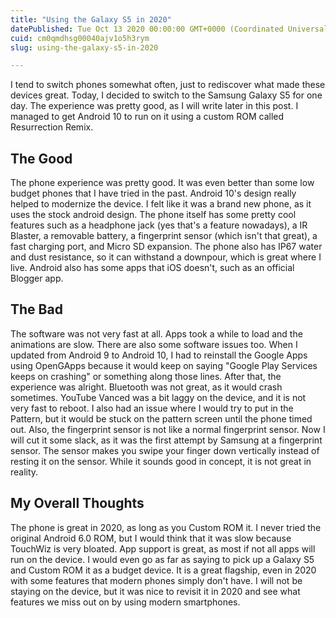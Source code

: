 ```yaml
---
title: "Using the Galaxy S5 in 2020"
datePublished: Tue Oct 13 2020 00:00:00 GMT+0000 (Coordinated Universal Time)
cuid: cm0qmdhsg00040ajv1o5h3rym
slug: using-the-galaxy-s5-in-2020

---
```



I tend to switch phones somewhat often, just to rediscover what made these devices great. Today, I decided to switch to the Samsung Galaxy S5 for one day. The experience was pretty good, as I will write later in this post. I managed to get Android 10 to run on it using a custom ROM called Resurrection Remix. 

## The Good
The phone experience was pretty good. It was even better than some low budget phones that I have tried in the past. Android 10's design really helped to modernize the device. I felt like it was a brand new phone, as it uses the stock android design. The phone itself has some pretty cool features such as a headphone jack (yes that's a feature nowadays), a IR Blaster, a removable battery, a fingerprint sensor (which isn't that great), a fast charging port, and Micro SD expansion. The phone also has IP67 water and dust resistance, so it can withstand a downpour, which is great where I live. Android also has some apps that iOS doesn't, such as an official Blogger app.

## The Bad
The software was not very fast at all. Apps took a while to load and the animations are slow. There are also some software issues too. When I updated from Android 9 to Android 10, I had to reinstall the Google Apps using OpenGApps because it would keep on saying "Google Play Services keeps on crashing" or something along those lines. After that, the experience was alright. Bluetooth was not great, as it would crash sometimes. YouTube Vanced was a bit laggy on the device, and it is not very fast to reboot. I also had an issue where I would try to put in the Pattern, but it would be stuck on the pattern screen until the phone timed out. Also, the fingerprint sensor is not like a normal fingerprint sensor. Now I will cut it some slack, as it was the first attempt by Samsung at a fingerprint sensor. The sensor makes you swipe your finger down vertically instead of resting it on the sensor. While it sounds good in concept, it is not great in reality.

## My Overall Thoughts
The phone is great in 2020, as long as you Custom ROM it. I never tried the original Android 6.0 ROM, but I would think that it was slow because TouchWiz is very bloated. App support is great, as most if not all apps will run on the device. I would even go as far as saying to pick up a Galaxy S5 and Custom ROM it as a budget device. It is a great flagship, even in 2020 with some features that modern phones simply don't have. I will not be staying on the device, but it was nice to revisit it in 2020 and see what features we miss out on by using modern smartphones. 
